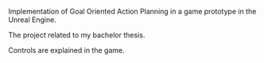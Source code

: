 Implementation of Goal Oriented Action Planning in a game prototype in the Unreal Engine.

The project related to my bachelor thesis.

Controls are explained in the game.
